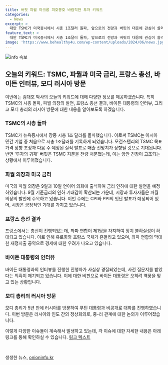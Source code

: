 ```yaml
---
title: 버핏 파월 마크롱 피호봉호 바람직한 투자 키워드
categories:
  - News
excerpt: >
  대만 TSMC가 미국증시에서 시총 1조달러 돌파, 앞으로의 전망과 버핏의 대응에 관심이 쏠리고 있다. 미국의 화폐정책에 대한 기대가 높아지며 파월 의장의 의회 출석도 주목받고 있다. 프랑스의 정치 불확실성과 경제 불안에 대한 우려가 커지고 있으며, 바이든 대통령의 인터뷰와 관련한 사후적 반론과 논란도 끊이지 않고 있다. 또한, 모디 총리의 러시아 방문이 관심을 끌고 있는 가운데, 두 나라의 한미관계와 지역문제에 대한 논의가 진행되고 있다.
feature_text: >
  대만 TSMC가 미국증시에서 시총 1조달러 돌파, 앞으로의 전망과 버핏의 대응에 관심이 쏠리고 있다. 미국의 화폐정책에 대한 기대가 높아지며 파월 의장의 의회 출석도 주목받고 있다. 프랑스의 정치 불확실성과 경제 불안에 대한 우려가 커지고 있으며, 바이든 대통령의 인터뷰와 관련한 사후적 반론과 논란도 끊이지 않고 있다. 또한, 모디 총리의 러시아 방문이 관심을 끌고 있는 가운데, 두 나라의 한미관계와 지역문제에 대한 논의가 진행되고 있다.
image: 'https://www.behealthy4u.com/wp-content/uploads/2024/06/news.jpg'
---
```


<p><img src="https://www.behealthy4u.com/wp-content/uploads/2024/06/news.jpg" alt="info 속보" /></p>

<h2>오늘의 키워드: TSMC, 파월과 미국 금리, 프랑스 총선, 바이든 인터뷰, 모디 러시아 방문</h2>

<p>이번에는 김대호 박사의 오늘의 키워드에 대해 다양한 정보를 제공하겠습니다. 특히 TSMC의 시총 돌파, 파월 의장의 발언, 프랑스 총선 결과, 바이든 대통령의 인터뷰, 그리고 모디 총리의 러시아 방문에 대한 내용을 알아보도록 하겠습니다.</p>

<h3>TSMC의 시총 돌파</h3>

<p>TSMC가 뉴욕증시에서 장중 시총 1조 달러를 돌파했습니다. 이로써 TSMC는 아시아 민간 기업 중 처음으로 시총 1조달러를 기록하게 되었습니다. 모건스탠리의 TSMC 목표 가격 상향 조정과 다음 주 예정된 실적 발표로 매출 전망치가 상향될 것으로 기대됩니다. 반면 '투자의 귀재' 버핏은 TSMC 지분을 전량 처분했는데, 이는 양안 긴장이 고조되는 상황에서 이루어졌습니다. </p>

<h3>파월 의장과 미국 금리</h3>

<p>미국의 파월 의장은 9일과 10일 연이어 의회에 출석하여 금리 인하에 대한 발언을 예정하였습니다. 9월 기준금리의 인하 기대감이 확산되는 가운데, 시장과 투자자들은 파월 의장의 발언에 주목하고 있습니다. 이번 주에는 CPI와 PPI의 잇단 발표가 예정되어 있어, 시장은 긍정적인 기대를 가지고 있습니다.</p>

<h3>프랑스 총선 결과</h3>

<p>프랑스에서는 총선이 진행되었는데, 좌파 연합이 제1당을 차지하여 정치 불확실성이 확대되고 있습니다. 이로 인해 유로화와 프랑스 국채가 흔들리고 있으며, 좌파 연합의 막대한 재정지출 공약으로 경제에 대한 우려가 나오고 있습니다.</p>

<h3>바이든 대통령의 인터뷰</h3>

<p>바이든 대통령과의 인터뷰를 진행한 진행자가 사실상 경질되었는데, 사전 질문지를 받았다는 의혹이 제기되고 있습니다. 이에 대한 비판으로 바이든 대통령은 오히려 역풍을 맞고 있는 상황입니다.</p>

<h3>모디 총리의 러시아 방문</h3>

<p>모디 총리가 5년 만에 러시아를 방문하여 푸틴 대통령과 비공개로 대화를 진행하였습니다. 이번 방문은 러시아와 인도 간의 정상회의로, 중-러 관계에 대한 논의가 이루어졌습니다.</p>

<p>이렇게 다양한 이슈들이 계속해서 발생하고 있는데, 각 이슈에 대한 자세한 내용은 아래 링크를 통해 확인하실 수 있습니다. 
<a href="https://url.kr/9pghjn">링크 텍스트</a></p>

<p data-ke-size="size16">&nbsp;</p>
생생한 뉴스, <a href="https://onioninfo.kr" rel="dofollow">onioninfo.kr</a>



